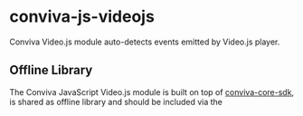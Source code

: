 # conviva-js-videojs
Conviva Video.js module auto-detects events emitted by Video.js player.

## Offline Library
The Conviva JavaScript Video.js module is built on top of <a href="https://github.com/Conviva/conviva-js-coresdk">conviva-core-sdk</a>, is shared as offline library and should be included via the <script> tag in the application.

``` 
<script type="text/javascript" src="<PATH>/conviva-core-sdk.js"></script>
<script type="text/javascript" src="<PATH>/conviva-videojs-module.js"></script>
```

## Supported Framework Versions
Video.js 7.6.6

## Note:
* Refer https://community.conviva.com/ for integration guidelines.
